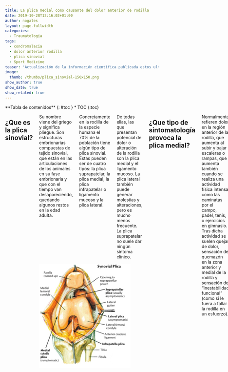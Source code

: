 ```yaml
---
title: La plica medial como causante del dolor anterior de rodilla
date: 2019-10-28T12:16:02+01:00
author: nogales
layout: page-fullwidth
categories:
  - Traumatologia
tags:
  - condromalacia
  - dolor anterior rodilla
  - plica sinovial
  - Sport Medicine
teaser: 'Actualización de la información científica publicada estos ultimos años sobre la placa sinovial.'
image:
  thumb: /thumbs/plica_sinovial-150x150.png
show_author: true
show_date: true
show_related: true
---
```

<div class="row">
<div class="medium-4 medium-push-8 columns" markdown="1">
<div class="panel radius" markdown="1">
**Tabla de contenidos**
{: #toc }
*  TOC
{:toc}
</div>
</div><!-- /.medium-4.columns -->

<div class="medium-8 medium-pull-4 columns" markdown="1">

## ¿Que es la plica sinovial?
<div class="row">
<div class="large-7 columns">
<p>Su nombre viene del griego y significa pliegue. Son estructuras embrionarias compuestas de tejido sinovial, que están en las articulaciones de los animales en su fase embrionaria y que con el tiempo van desapareciendo, quedando algunos restos en la edad adulta. </p>
<p>Concretamente en la rodilla de la especie humana el 70% de la población tiene algún tipo de plica sinovial. Estas pueden ser de cuatro tipos: la plica suprapatelar, la plica medial, la plica infrapatelar o ligamento mucoso y la plica lateral.</p>
<p>De todas ellas, las que presentan potencial de dolor o alteración de la rodilla son la plica medial y el ligamento mucoso. La plica lateral también puede
generar molestias y alteraciones, pero es mucho menos frecuente. La plica suprapatelar no suele dar ningún síntoma clínico. </p>
</div>
<div class="large-5 columns">
    <img src="/images/posts/plica_sinovial-300x340.png">
</div>
</div>

## ¿Que tipo de sintomatología provoca la plica medial?
Normalmente refieren dolor en la región anterior de la rodilla, que aumenta al subir y bajar escaleras o rampas, que aumenta también cuando se realiza una actividad física intensa como las caminatas por el campo, padel, tenis, o ejercicios en gimnasio. Tras dicha actividad se suelen quejar de dolor, sensación de quemazón en la zona anterior y medial de la rodilla y sensación de “inestabilidad funcional” (como si le fuera a fallar la rodilla en un esfuerzo). 

También refieren que cuando llevan mucho tiempo con la rodilla flexionada, precisan estirarla para que el dolor disminuya. Otras veces los pacientes refieren que al acostarse, precisan del uso de una almohada entre las rodillas para poder conciliar el sueño por disminuir el dolor.

## ¿Hay pruebas diagnósticas para esta patología?
Si las hay, y son test clínicos y test de diagnóstico por imagen: ecografía dinámica y resonancia magnética.

Los **test clínicos** desde el año 2004 por el Dr. Sung Jae Kim (Arthroscopy 2004), describió un test denominado **“MPP test”** (Medial Patellar Plica test) que en 2007 confirmó que se trataba  de una prueba muy fiable por encima del 90% de fiabilidad clínica. Asimismo el Dr. Robert LaPrade describió el **“Plica snap test”** (test del resalte) que es un test complementario al MPP test y que también presenta una importante fiabilidad.

### Test Clínicos
En 2014 Vijail D. Shetty et al (J Knee Surg) reportó unos criterios clínicos para el diagnóstico del S. Plica Medial con especificidad (91%), sensibilidad (100%) y con
valor predictivo de 91/100. 

- **Criterios esenciales**
	- historia de dolor antero-medial, 
	- dolor primariamente sobre cóndilo femoral medial, 
	- plica visible o palpable, 
	- molestias sobre la plica medial y 
	- exclusión de otras causas de dolor antero-medial de rodilla. 

- **Criterios deseables**
	- inicio súbito tras traumatismo vanal, 
	- prueba del edredón, 
	- chasquido audible en la fleco-extensión de la rodilla y 
	- chasquido palpable durante la flexo-extensión de la rodilla.

### Ecografía dinámica
El Dr. Lucas Paczesny (Radiology 2009) describe el **“US dinamic plica test”** que tiene una fiabilidad diagnóstica mayor que la resonancia magnética de rodilla y que evidencia la presencia de la plica medial con respecto a su situación en la articulación fémoro-patelar al balancear la rótula medialmente con la rodilla en extensión. También se puede medir con esta técnica el grosor que presenta la plica medial. Stubbings y Smith (The Knee 2014) en una revisión sistemática y metaanálisis de la exactitud diagnóstica de las pruebas clínicas y por imagen, concluyen que la ecografía tiene una sensibilidad de 0.90 y especificidad de 0.89 .

### Resonancia magnética
<div class="row">
<div class="large-8 columns">
El trabajo del Dr. Roberto GarcíaValtuille (RadioGraphics 2002) ha sido muy valioso, ya que enseña muy claramente como hay que buscar estas estructuras y presenta
ejemplos con la correspondiente imagen artroscópica del caso. El estudio mencionado anteriormente de Stubbings y Smith (The Knee 2014) concluye que la RMN de rodilla tiene una sensibilidad del 0.77 y una especificidad de 0.58. 
</div>
<div class="large-4 columns">
    <img src="/images/posts/RMN_axial_plica_medial.png">
</div>
</div>

## ¿Tiene tratamiento?
### Tratamiento conservador
En principio el tratamiento del dolor anterior de rodilla por una plica sinovial medial es conservador: medicación analgésica y antiinflamatoria, tratamiento rehabilitador con ejercicios de fortalecimiento muscular del cuádriceps, estiramientos del cuádriceps y musculatura flexora de la rodilla.

**La infiltración intraplica** descrita en 1985 por GD Revere et al (Am J Sport Med) con infiltraciones de corticoides y anestésicos locales, reporta una tasa de éxito del 73% de las plicas no fibrosadas y pobres resultados en las plicas fibrosadas. La infiltración subsinovial (intraplica) con plasma autólogo rico en plaquetas, es un tipo muy específico de infiltración que se recomienda realizar con control ecográfico. Normalmente se realizan tres infiltraciones. Los resultados de este tratamiento son buenos con una mejoría del 70% de los pacientes (resultados similares a Rovere et al), aunque el tiempo de mejoría va desde el mes a los 6 meses. 

Si a partir de los 6 meses, sigue con el cuadro de dolor, se recomienda el **tratamiento quirúrgico**.

### Tratamiento quirúrgico
<div class="row">
<div class="large-8 columns">
Se realiza por técnica artroscópica. En dicho tratamiento se reseca la plica sinovial medial, el tejido hipertrófico de la grasa retropatelar de Hoffa y cualquier
tejido sinovial que esté agrandado o hipertrofiado en la rodilla. Hay controversia si resecar completamente la plica o dejar un resto para evitar dañar la retinácula medial y provocar subluxación de la rótula, pero esta disparidad de soluciones no está resuelta aún. La técnica que uso es con aparato de frecuencia de onda bipolar que provoca un fenómeno de sublimación y evita el sangrado de estas estructuras muy ricas en vasos y nervios, combinado con el sinoviotomo en los tejidos fibróticos y condrales periféricos. Reseco completamente la plica desde el origen hasta el tejido de la grasa de Hoffa evitando profundizar hasta la retinácula medial. 
</div>
<div class="large-4 columns">
    <img src="/images/posts/artroscopia_plica_medial_derecha.png">
</div>
</div>

## ¿Se cura totalmente?
La resección de la plica es la solución al problema del síndrome de la plica sinovial. En los estudios realizados los últimos años, los resultados de la resección de la plica medial son muy buenos, por encima del 90% de curación. La plica medial no solamente es causante del dolor anterior de rodilla sino que en el caso de las plicas fibrosadas son las causantes de daño del cartílago periférico del cóndilo femoral medial.

Bien es cierto que el dolor anterior de rodilla es multifactorial, y que hay que ser muy minuciosos a la hora de buscar las verdaderas causas del mismo, pero también es cierto que esta patología es mas frecuente de lo que hasta ahora se sabía, habiéndose demostrado que se diagnostican menos de las que existen realmente.

Pensar en que el tejido sinovial es uno de los causantes principales del dolor anterior de la rodilla, es de obligada apreciación y descarte, para evitar cometer un fallo diagnóstico. Además los últimos años, han emergido artículos científicos que corroboran que estamos por la buena senda de la solución al problema. En un artículo del libro Osteoarthritis-Diagnosis, Treatment Surgery del Prof Qian Chen con respecto a la plica firmado por el Dr. Ahmet Guney concluye que la plica medial normal es delgada, rosada y flexible y la plica medial patológica es blanca, engrosada y fibrosa, además de que muchas plicas fibrosadas provocan daño cartilaginoso en el fémur.

## Conclusión
Como conclusión, se recomienda que los pacientes que padezcan DOLOR ANTERIOR DE RODILLA, sean estudiados de forma metódica y científica descartando las causas mas
importantes del dolor anterior de rodilla, incluyendo la patología sinovial. Y si esta patología sinovial persiste mas de 6 meses con el tratamiento conservador, debe ser intervenida quirúrgicamente.

## Documento en PDF: 
Si lo desean pueden descargarse el contenido del artículo en formato PDF pinchando en el siguiente enlace: [LA PLICA SINOVIAL COMO CAUSA DEL DOLOR ANTERIOR DE RODILLA](https://www.nogales.eu/wp-content/uploads/2019/10/LA-PLICA-SINOVIAL-COMO-CAUSA-DEL-DOLOR-ANTERIOR-DE-RODILLA.pdf)

</div><!-- /.medium-8.columns -->
</div><!-- /.row -->


